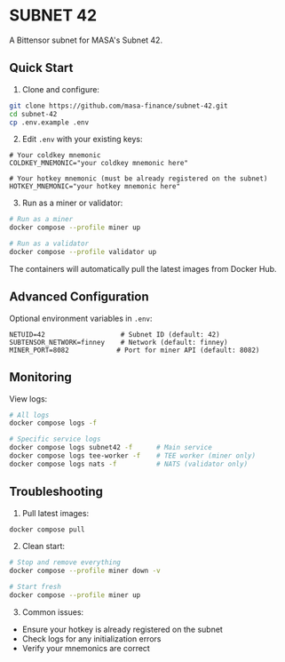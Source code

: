 # SUBNET 42

A Bittensor subnet for MASA's Subnet 42.

## Quick Start

1. Clone and configure:
```bash
git clone https://github.com/masa-finance/subnet-42.git
cd subnet-42
cp .env.example .env
```

2. Edit `.env` with your existing keys:
```env
# Your coldkey mnemonic
COLDKEY_MNEMONIC="your coldkey mnemonic here"

# Your hotkey mnemonic (must be already registered on the subnet)
HOTKEY_MNEMONIC="your hotkey mnemonic here"
```

3. Run as a miner or validator:
```bash
# Run as a miner
docker compose --profile miner up

# Run as a validator
docker compose --profile validator up
```

The containers will automatically pull the latest images from Docker Hub.

## Advanced Configuration

Optional environment variables in `.env`:
```env
NETUID=42                   # Subnet ID (default: 42)
SUBTENSOR_NETWORK=finney    # Network (default: finney)
MINER_PORT=8082            # Port for miner API (default: 8082)
```

## Monitoring

View logs:
```bash
# All logs
docker compose logs -f

# Specific service logs
docker compose logs subnet42 -f      # Main service
docker compose logs tee-worker -f    # TEE worker (miner only)
docker compose logs nats -f          # NATS (validator only)
```

## Troubleshooting

1. Pull latest images:
```bash
docker compose pull
```

2. Clean start:
```bash
# Stop and remove everything
docker compose --profile miner down -v

# Start fresh
docker compose --profile miner up
```

3. Common issues:
- Ensure your hotkey is already registered on the subnet
- Check logs for any initialization errors
- Verify your mnemonics are correct